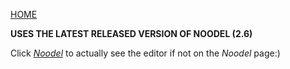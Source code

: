 [HOME](README.md)

__USES THE LATEST RELEASED VERSION OF NOODEL (2.6)__

Click [_Noodel_](https://tkellehe.github.io/noodel/editor.html) to actually see the editor if not on the _Noodel_ page:)


<script src="https://code.jquery.com/jquery-3.1.1.min.js" integrity="sha256-hVVnYaiADRTO2PzUGmuLJr8BLUSjGIZsDYGmIJLv2b8=" crossorigin="anonymous"></script>

<script src="noodel-latest.js"></script>

<link rel="stylesheet" type="text/css" href="docs.css">
<script type="text/javascript" src="docs.js"></script>

<div class="noodel-share"></div>

<div class="noodel-exec" code="" input="" show></div>
